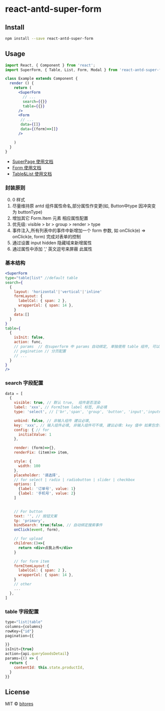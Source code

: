 # react-antd-super-form

## Install

```bash
npm install --save react-antd-super-form
```

## Usage

```jsx
import React, { Component } from 'react';
import SuperForm, { Table, List, Form, Modal } from 'react-antd-super-form';

class Example extends Component {
  render () {
    return (
      <SuperForm
        // ...
        search={{}}
        table={{}}
      />
      <Form 
       // ...
       data={[]}
       data={(form)=>[]}
      />

    )
  }
}
```

- [SuperPage 使用文档](./docs/SuperPage.md)
- [Form 使用文档](./docs/Form.md)
- [Table&List 使用文档](./docs/Table|List.md)


### 封装原则
0. 0 样式
1. 尽量维持原 antd 组件属性命名,部分属性作变更(如, Button中type 因冲突变为 buttonType)
2. 增加其它 Form.Item 元素 相应属性配置
3. 优先级: visible > br >  group > render > type 
4. 事件注入,所有列表中的事件中新增加一个 form 参数, 如 onClick(e) => onClick(e, form) 完成对表单的控制
5. 通过设置 input hidden 隐藏域来新增属性
6. 通过属性中添加 ',' 英文逗号来屏蔽 此属性


### 基本结构
```jsx
<SuperForm
type="table|list" //default table
search={
  {
    layout: 'horizontal'|'vertical'|'inline'
    formLayout: {
      labelCol: { span: 2 },
      wrapperCol: { span: 14 },
    }
    data:[]
  }
}
table={
  {
    isInit: false,
    action: func,
    // params  // 在superform 中 params 自动绑定, 单独使用 table 组件, 可以手动传入 params form 参数
    // pagination // 分页配置
    // ...
  }
}
/>
```

### search 字段配置
```jsx
data = [
  {
    visible: true, // 默认 true,  组件是否渲染
    label: 'xxx', // FormItem label 标签, 非必填
    type: 'select', // ['br','span', 'group', 'button', 'input','inputnumber','select','radio','radiobutton','slider','textarea','checkbox','datepicker','rangepicker', 'monthpicker', 'timepicker', 'switch','upload','cascader','steps']

    unbind: false, // 非输入组件 建议必填, 
    key: 'xxx', // 输入组件必填, 非输入组件可不填, 建议必填: key 值中 如果包含有逗号则此参数在提交时会被过滤
    config: { // for 
      initialValue: 1
    },

    render: (form)=>{},
    renderFix: (item)=> item,

    style: {
      width: 100
    },
    placeholder: '请选择',
    // for select | radio | radiobutton | slider | checkbox
    options: [
      {label: '订单号', value: 1}
      {label: '手机号', value: 2}
    ]

  
    // For button
    text: '', // 按钮文案
    tp: 'primary',
    bindSearch: true|false, // 自动绑定搜索事件
    onClick(event, form),

    // for upload
    children:()=>{
      return <div>点我上传</div>
    }

    // for form item
    formItemLayout:{
      labelCol: { span: 2 },
      wrapperCol: { span: 14 },
    }
    // other
    ...
  },
]
```

### table 字段配置
```jsx
type="list|table"
columns={columns}
rowKey={"id"}
pagination={{

}}
isInit={true}
action={api.queryGoodsDetail}
params={() => {
  return {
    contentId: this.state.productId,
  }
}}


```

## License

MIT © [bitores](https://github.com/bitores)

